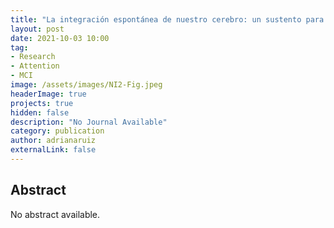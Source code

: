 ```yaml
---
title: "La integración espontánea de nuestro cerebro: un sustento para la capacidad atencional"
layout: post
date: 2021-10-03 10:00
tag: 
- Research
- Attention
- MCI
image: /assets/images/NI2-Fig.jpeg
headerImage: true
projects: true
hidden: false
description: "No Journal Available"
category: publication
author: adrianaruiz
externalLink: false
---
```


## Abstract
No abstract available.
